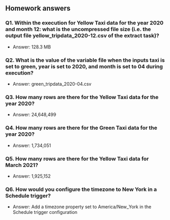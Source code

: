 ## Homework answers

### Q1. Within the execution for Yellow Taxi data for the year 2020 and month 12: what is the uncompressed file size (i.e. the output file yellow_tripdata_2020-12.csv of the extract task)?

- Answer: 128.3 MB

### Q2. What is the value of the variable file when the inputs taxi is set to green, year is set to 2020, and month is set to 04 during execution?

- Answer: green_tripdata_2020-04.csv

### Q3. How many rows are there for the Yellow Taxi data for the year 2020?

- Answer: 24,648,499
  
### Q4. How many rows are there for the Green Taxi data for the year 2020?

- Answer: 1,734,051

### Q5. How many rows are there for the Yellow Taxi data for March 2021?

- Answer: 1,925,152

### Q6. How would you configure the timezone to New York in a Schedule trigger?

- Answer: Add a timezone property set to America/New_York in the Schedule trigger configuration
